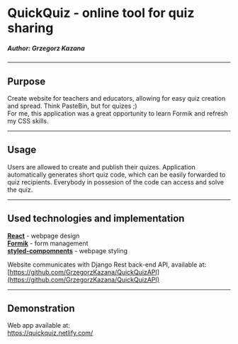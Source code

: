 # QuickQuiz - online tool for quiz sharing
##### Author: Grzegorz Kazana
---
## Purpose
Create website for teachers and educators, allowing for easy quiz creation and spread. Think PasteBin, but for quizes ;)\
For me, this application was a great opportunity to learn Formik and refresh my CSS skills.

---
## Usage
Users are allowed to create and publish their quizes. Application automatically generates short quiz code, which can be easily forwarded to quiz recipients. Everybody in possesion of the code can access and solve the quiz.

---
## Used technologies and implementation
[**React**](https://reactjs.org/) - webpage design\
[**Formik**](https://jaredpalmer.com/formik/) - form management\
[**styled-compomnents**](https://www.styled-components.com/) - webpage styling

Website communicates with Django Rest back-end API, available at:\
[https://github.com/GrzegorzKazana/QuickQuizAPI](https://github.com/GrzegorzKazana/QuickQuizAPI)

---
## Demonstration
Web app available at:\
https://quickquiz.netlify.com/